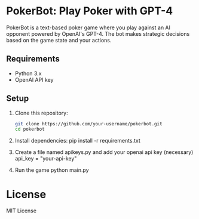 # PokerBot: Play Poker with GPT-4

PokerBot is a text-based poker game where you play against an AI opponent powered by OpenAI's GPT-4. The bot makes strategic decisions based on the game state and your actions.

## Requirements

- Python 3.x
- OpenAI API key

## Setup

1. Clone this repository:
   ```bash
   git clone https://github.com/your-username/pokerbot.git
   cd pokerbot

2. Install dependencies:
    pip install -r requirements.txt

3. Create a file named apikeys.py and add your openai api key (necessary)
    api_key = "your-api-key"

4. Run the game
    python main.py

# License

MIT License
